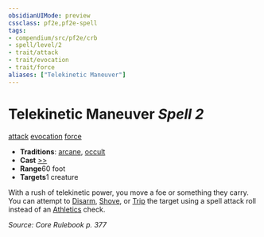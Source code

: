 ```yaml
---
obsidianUIMode: preview
cssclass: pf2e,pf2e-spell
tags:
- compendium/src/pf2e/crb
- spell/level/2
- trait/attack
- trait/evocation
- trait/force
aliases: ["Telekinetic Maneuver"]
---
```

# Telekinetic Maneuver *Spell 2*   
[attack](/rules/traits/attack.md)  [evocation](/rules/traits/evocation.md)  [force](/rules/traits/force.md)  

- **Traditions**: [arcane](/rules/traits/arcane.md), [occult](/rules/traits/occult.md)
- **Cast** [>>](/rules/core-rulebook/chapter-9-playing-the-game.md#Actions "Two-Action") 
- **Range**60 foot
- **Targets**1 creature

With a rush of telekinetic power, you move a foe or something they carry. You can attempt to [Disarm](/rules/actions/disarm.md), [Shove](/rules/actions/shove.md), or [Trip](/rules/actions/trip.md) the target using a spell attack roll instead of an [Athletics](/compendium/skills.md#Athletics) check.

*Source: Core Rulebook p. 377*